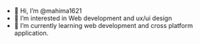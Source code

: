 - 👋 Hi, I’m @mahima1621
- 👀 I’m interested in Web development and ux/ui design
- 🌱 I’m currently learning web development and cross platform application.


<!---
mahima1621/mahima1621 is a ✨ special ✨ repository because its `README.md` (this file) appears on your GitHub profile.
You can click the Preview link to take a look at your changes.
--->
